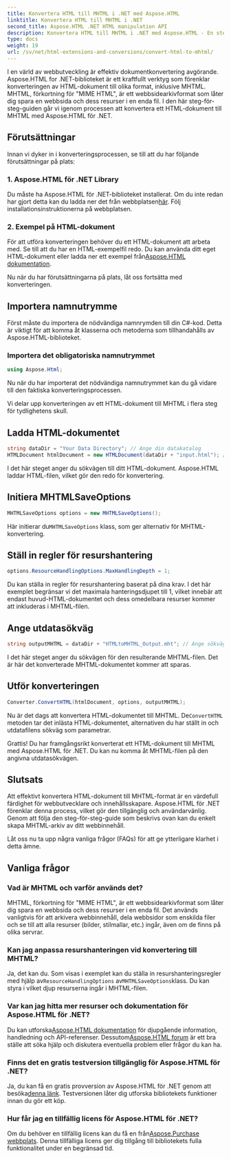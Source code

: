 ```yaml
---
title: Konvertera HTML till MHTML i .NET med Aspose.HTML
linktitle: Konvertera HTML till MHTML i .NET
second_title: Aspose.HTML .NET HTML manipulation API
description: Konvertera HTML till MHTML i .NET med Aspose.HTML - En steg-för-steg-guide för effektiv arkivering av webbinnehåll. Lär dig hur du använder Aspose.HTML för .NET för att skapa MHTML-arkiv.
type: docs
weight: 19
url: /sv/net/html-extensions-and-conversions/convert-html-to-mhtml/
---
```


I en värld av webbutveckling är effektiv dokumentkonvertering avgörande. Aspose.HTML for .NET-biblioteket är ett kraftfullt verktyg som förenklar konverteringen av HTML-dokument till olika format, inklusive MHTML. MHTML, förkortning för "MIME HTML", är ett webbsidearkivformat som låter dig spara en webbsida och dess resurser i en enda fil. I den här steg-för-steg-guiden går vi igenom processen att konvertera ett HTML-dokument till MHTML med Aspose.HTML för .NET.

## Förutsättningar

Innan vi dyker in i konverteringsprocessen, se till att du har följande förutsättningar på plats:

### 1. Aspose.HTML för .NET Library

 Du måste ha Aspose.HTML för .NET-biblioteket installerat. Om du inte redan har gjort detta kan du ladda ner det från webbplatsen[här](https://releases.aspose.com/html/net/). Följ installationsinstruktionerna på webbplatsen.

### 2. Exempel på HTML-dokument

För att utföra konverteringen behöver du ett HTML-dokument att arbeta med. Se till att du har en HTML-exempelfil redo. Du kan använda ditt eget HTML-dokument eller ladda ner ett exempel från[Aspose.HTML dokumentation](https://reference.aspose.com/html/net/).

Nu när du har förutsättningarna på plats, låt oss fortsätta med konverteringen.

## Importera namnutrymme

Först måste du importera de nödvändiga namnrymden till din C#-kod. Detta är viktigt för att komma åt klasserna och metoderna som tillhandahålls av Aspose.HTML-biblioteket.

### Importera det obligatoriska namnutrymmet

```csharp
using Aspose.Html;
```

Nu när du har importerat det nödvändiga namnutrymmet kan du gå vidare till den faktiska konverteringsprocessen.

Vi delar upp konverteringen av ett HTML-dokument till MHTML i flera steg för tydlighetens skull.

## Ladda HTML-dokumentet

```csharp
string dataDir = "Your Data Directory"; // Ange din datakatalog
HTMLDocument htmlDocument = new HTMLDocument(dataDir + "input.html"); // Ladda HTML-dokumentet
```

I det här steget anger du sökvägen till ditt HTML-dokument. Aspose.HTML laddar HTML-filen, vilket gör den redo för konvertering.

## Initiera MHTMLSaveOptions

```csharp
MHTMLSaveOptions options = new MHTMLSaveOptions();
```

 Här initierar du`MHTMLSaveOptions` klass, som ger alternativ för MHTML-konvertering.

## Ställ in regler för resurshantering

```csharp
options.ResourceHandlingOptions.MaxHandlingDepth = 1;
```

Du kan ställa in regler för resurshantering baserat på dina krav. I det här exemplet begränsar vi det maximala hanteringsdjupet till 1, vilket innebär att endast huvud-HTML-dokumentet och dess omedelbara resurser kommer att inkluderas i MHTML-filen.

## Ange utdatasökväg

```csharp
string outputMHTML = dataDir + "HTMLtoMHTML_Output.mht"; // Ange sökvägen till utdatafilen
```

I det här steget anger du sökvägen för den resulterande MHTML-filen. Det är här det konverterade MHTML-dokumentet kommer att sparas.

## Utför konverteringen

```csharp
Converter.ConvertHTML(htmlDocument, options, outputMHTML);
```

 Nu är det dags att konvertera HTML-dokumentet till MHTML. De`ConvertHTML` metoden tar det inlästa HTML-dokumentet, alternativen du har ställt in och utdatafilens sökväg som parametrar.

Grattis! Du har framgångsrikt konverterat ett HTML-dokument till MHTML med Aspose.HTML för .NET. Du kan nu komma åt MHTML-filen på den angivna utdatasökvägen.

## Slutsats

Att effektivt konvertera HTML-dokument till MHTML-format är en värdefull färdighet för webbutvecklare och innehållsskapare. Aspose.HTML för .NET förenklar denna process, vilket gör den tillgänglig och användarvänlig. Genom att följa den steg-för-steg-guide som beskrivs ovan kan du enkelt skapa MHTML-arkiv av ditt webbinnehåll.

Låt oss nu ta upp några vanliga frågor (FAQs) för att ge ytterligare klarhet i detta ämne.

## Vanliga frågor

### Vad är MHTML och varför används det?

MHTML, förkortning för "MIME HTML", är ett webbsidearkivformat som låter dig spara en webbsida och dess resurser i en enda fil. Det används vanligtvis för att arkivera webbinnehåll, dela webbsidor som enskilda filer och se till att alla resurser (bilder, stilmallar, etc.) ingår, även om de finns på olika servrar.

### Kan jag anpassa resurshanteringen vid konvertering till MHTML?

 Ja, det kan du. Som visas i exemplet kan du ställa in resurshanteringsregler med hjälp av`ResourceHandlingOptions` av`MHTMLSaveOptions`klass. Du kan styra i vilket djup resurserna ingår i MHTML-filen.

### Var kan jag hitta mer resurser och dokumentation för Aspose.HTML för .NET?

 Du kan utforska[Aspose.HTML dokumentation](https://reference.aspose.com/html/net/) för djupgående information, handledning och API-referenser. Dessutom[Aspose.HTML forum](https://forum.aspose.com/) är ett bra ställe att söka hjälp och diskutera eventuella problem eller frågor du kan ha.

### Finns det en gratis testversion tillgänglig för Aspose.HTML för .NET?

 Ja, du kan få en gratis provversion av Aspose.HTML för .NET genom att besöka[denna länk](https://releases.aspose.com/). Testversionen låter dig utforska bibliotekets funktioner innan du gör ett köp.

### Hur får jag en tillfällig licens för Aspose.HTML för .NET?

 Om du behöver en tillfällig licens kan du få en från[Aspose.Purchase webbplats](https://purchase.aspose.com/temporary-license/). Denna tillfälliga licens ger dig tillgång till bibliotekets fulla funktionalitet under en begränsad tid.

